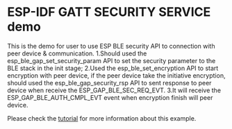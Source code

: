 ESP-IDF GATT SECURITY SERVICE demo
========================

This is the demo for user to use ESP BLE security API to connection with peer device & communication.
1.Should used the esp_ble_gap_set_security_param API to set the security parameter to the BLE stack in the init stage;
2.Used the esp_ble_set_encryption API to start encryption with peer device, if the peer device take the initiative encryption, should used the esp_ble_gap_security_rsp API to sent response to peer device when receive the ESP_GAP_BLE_SEC_REQ_EVT.
3.It will receive the ESP_GAP_BLE_AUTH_CMPL_EVT event when encryption finish will peer device.

Please check the [tutorial](tutorial/GATT_SECURITY_SERVER_EXAMPLE_WALKTHROUGH.md) for more information about this example.

